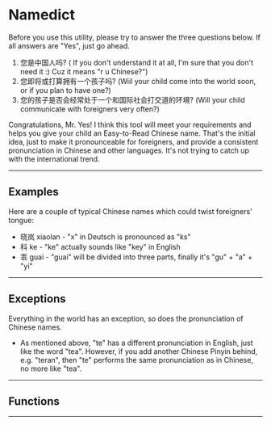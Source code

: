 # Namedict

Before you use this utility, please try to answer the three questions below.  If all answers are "Yes", just go ahead.

1. 您是中国人吗? ( If you don't understand it at all, I'm sure that you don't need it :)  Cuz it means "r u Chinese?")
2. 您即将或打算拥有一个孩子吗? (Wiil your child come into the world soon, or if you plan to have one?)
3. 您的孩子是否会经常处于一个和国际社会打交道的环境? (Will your child communicate with foreigners very often?)

Congratulations, Mr. Yes!  I think this tool will meet your requirements and helps you give your child an Easy-to-Read Chinese name.  That's the initial idea, just to make it pronounceable for foreigners, and provide a consistent pronunciation in Chinese and other languages.  It's not trying to catch up with the international trend.

---

## Examples

Here are a couple of typical Chinese names which could twist foreigners' tongue:

* 晓岚 xiaolan  -  "x" in Deutsch is pronounced as "ks"
*   科 ke       -  "ke" actually sounds like "key" in English
*   乖 guai     -  "guai" will be divided into three parts, finally it's "gu" + "a" + "yi"
---

## Exceptions

Everything in the world has an exception, so does the pronunciation of Chinese names.

* As mentioned above, "te" has a different pronunciation in English, just like the word "tea".  However, if you add another Chinese Pinyin behind, e.g. "teran", then "te" performs the same pronunciation as in Chinese, no more like "tea".

---

## Functions


---